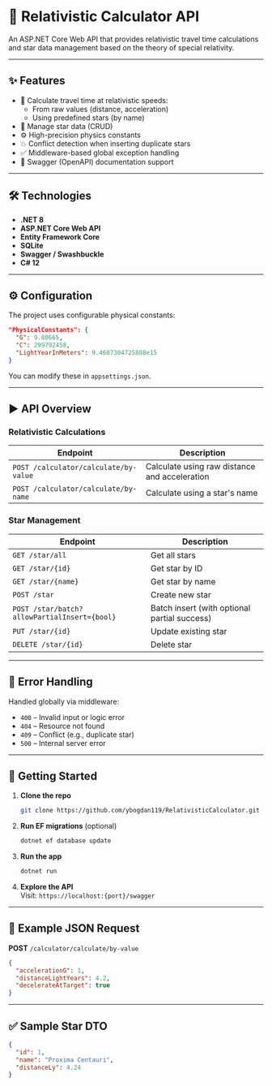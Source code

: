 # 🌌 Relativistic Calculator API

An ASP.NET Core Web API that provides relativistic travel time calculations and star data management based on the theory of special relativity.

---

## ✨ Features

- 🚀 Calculate travel time at relativistic speeds:
  - From raw values (distance, acceleration)
  - Using predefined stars (by name)
- 🌟 Manage star data (CRUD)
- ⚙️ High-precision physics constants
- 💥 Conflict detection when inserting duplicate stars
- ✅ Middleware-based global exception handling
- 📄 Swagger (OpenAPI) documentation support

---

## 🛠 Technologies

- **.NET 8**
- **ASP.NET Core Web API**
- **Entity Framework Core**
- **SQLite**
- **Swagger / Swashbuckle**
- **C# 12**

---

## ⚙️ Configuration

The project uses configurable physical constants:

```json
"PhysicalConstants": {
  "G": 9.80665,
  "C": 299792458,
  "LightYearInMeters": 9.4607304725808e15
}
```

You can modify these in `appsettings.json`.

---

## ▶️ API Overview

### Relativistic Calculations

| Endpoint | Description |
|----------|-------------|
| `POST /calculator/calculate/by-value` | Calculate using raw distance and acceleration |
| `POST /calculator/calculate/by-name` | Calculate using a star's name |

### Star Management

| Endpoint | Description |
|----------|-------------|
| `GET /star/all` | Get all stars |
| `GET /star/{id}` | Get star by ID |
| `GET /star/{name}` | Get star by name |
| `POST /star` | Create new star |
| `POST /star/batch?allowPartialInsert={bool}` | Batch insert (with optional partial success) |
| `PUT /star/{id}` | Update existing star |
| `DELETE /star/{id}` | Delete star |

---

## 🧪 Error Handling

Handled globally via middleware:
- `400` – Invalid input or logic error
- `404` – Resource not found
- `409` – Conflict (e.g., duplicate star)
- `500` – Internal server error

---

## 🚀 Getting Started

1. **Clone the repo**  
   ```bash
   git clone https://github.com/ybogdan119/RelativisticCalculator.git
   ```

2. **Run EF migrations** (optional)  
   ```bash
   dotnet ef database update
   ```

3. **Run the app**  
   ```bash
   dotnet run
   ```

4. **Explore the API**  
   Visit: `https://localhost:{port}/swagger`

---

## 📂 Example JSON Request

**POST** `/calculator/calculate/by-value`

```json
{
  "accelerationG": 1,
  "distanceLightYears": 4.2,
  "decelerateAtTarget": true
}
```

---

## ✅ Sample Star DTO

```json
{
  "id": 1,
  "name": "Proxima Centauri",
  "distanceLy": 4.24
}
```
